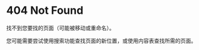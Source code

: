 # 404 Not Found

找不到您要找的页面（可能被移动或重命名）。

您可能需要尝试使用搜索功能查找页面的新位置，或使用内容表查找所需的页面。

<script src="assets/phaser.min.js"></script>
<script src="assets/catch-the-cat.js"></script>
<div id="catch-the-cat" style="width:100%;margin-top:32px;text-align:center"></div>
<script>
window.game = new CatchTheCatGame({
    w: 11,
    h: 11,
    r: 20,
    backgroundColor: 0xffffff,
    parent: 'catch-the-cat',
    statusBarAlign: 'center',
    credit: 'github.com/ganlvtech'
});
</script>